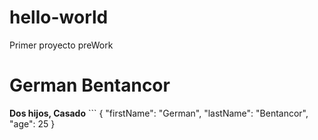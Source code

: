 # hello-world
Primer proyecto preWork
# German Bentancor  
**Dos hijos, Casado**
	```
{
  "firstName": "German",
  "lastName": "Bentancor",
  "age": 25
}
```
